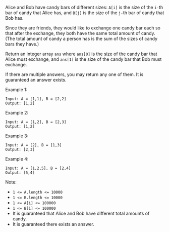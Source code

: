 Alice and Bob have candy bars of different sizes: `A[i]` is the size of the `i-`th bar of candy that Alice has, and `B[j]` is the size of the `j-`th bar of candy that Bob has.

Since they are friends, they would like to exchange one candy bar each so that after the exchange, they both have the same total amount of candy.  (The total amount of candy a person has is the sum of the sizes of candy bars they have.)

Return an integer array `ans` where `ans[0]` is the size of the candy bar that Alice must exchange, and `ans[1]` is the size of the candy bar that Bob must exchange.

If there are multiple answers, you may return any one of them.  It is guaranteed an answer exists.

 

Example 1:
```
Input: A = [1,1], B = [2,2]
Output: [1,2]
```
Example 2:
```
Input: A = [1,2], B = [2,3]
Output: [1,2]
```
Example 3:
```
Input: A = [2], B = [1,3]
Output: [2,3]
```
Example 4:
```
Input: A = [1,2,5], B = [2,4]
Output: [5,4]
```

Note:

- `1 <= A.length <= 10000`
- `1 <= B.length <= 10000`
- `1 <= A[i] <= 100000`
- `1 <= B[i] <= 100000`
- It is guaranteed that Alice and Bob have different total amounts of candy.
- It is guaranteed there exists an answer.